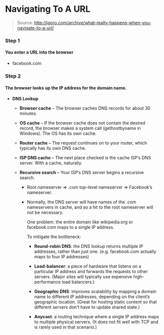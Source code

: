 # Navigating To A URL
> Source: http://igoro.com/archive/what-really-happens-when-you-navigate-to-a-url/

### Step 1
#### You enter a URL into the browser
- facebook.com

### Step 2
#### The browser looks up the IP address for the domain name.

- **DNS Lookup**
  - **Browser cache** – The browser caches DNS records for about 30 minutes.

  - **OS cache** – If the browser cache does not contain the desired record, the browser makes a system call (gethostbyname in Windows). The OS has its own cache.

  - **Router cache** – The request continues on to your router, which typically has its own DNS cache.

  - **ISP DNS cache** – The next place checked is the cache ISP’s DNS server. With a cache, naturally.

  - **Recursive search** – Your ISP’s DNS server begins a recursive search.
    - Root nameserver => .com top-level nameserver => Facebook’s nameserver.
    - Normally, the DNS server will have names of the .com nameservers in cache, and so a hit to the root nameserver will not be necessary.


      One problem: the entire domain like wikipedia.org or facebook.com maps to a single IP address.

      To mitigate the bottleneck:

      - **Round-robin DNS**: the DNS lookup returns multiple IP addresses, rather than just one. (e.g. facebook.com actually maps to four IP addresses)

      - **Load-balancer**: a piece of hardware that listens on a particular IP address and forwards the requests to other servers. (Major sites will typically use expensive high-performance load balancers.)

      - **Geographic DNS**: improves scalability by mapping a domain name to different IP addresses, depending on the client’s geographic location. (Great for hosting static content so that different servers don’t have to update shared state.)

      - **Anycast**: a routing technique where a single IP address maps to multiple physical servers. (It does not fit well with TCP and is rarely used in that scenario.)
